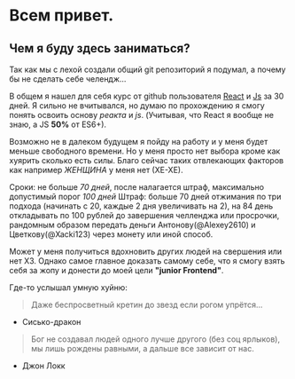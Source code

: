 # Всем привет. 
## Чем я буду здесь заниматься?
Так как мы с лехой создали общий git репозиторий я подумал, а почему бы не сделать себе челендж...

В общем я нашел для себя курс от github пользователя [React](https://github.com/Asabeneh/30-Days-Of-React#introductionh) и [Js](ttps://github.com/Asabeneh/30-Days-Of-JavaScript/blob/master/readMe.md) за 30 дней. Я сильно не вчитывался, но думаю по прохождению я смогу понять освоить основу *реакта* и *js*. (Учитывая, что React я вообще не знаю, а JS **50%** от ES6+).


Возможно не в далеком будущем я пойду на работу и у меня будет меньше свободного времени. Но у меня просто нет выбора кроме как хуярить сколько есть силы. Благо сейчас таких отвлекающих факторов как например *ЖЕНЩИНА* у меня нет (ХЕ-ХЕ).

Сроки: не больше *70 дней*, после налагается штраф, максимально допустимый порог *100 дней*
Штраф: больше 70 дней отжимания по три подхода (начинать с 20, каждые 2 дня увеличивать на 2), на 84 день откладывать по 100 рублей до завершения челленджа или просрочки, рандомным образом передать деньги Антонову(@Alexey2610) и Цветкову(@Xacki123) через монету или иной способ.

Может у меня получиться вдохновить других людей на свершения или нет ХЗ. 
Однако самое главное доказать самому себе, что я смогу взять себя за жопу и донести до моей цели **"junior Frontend"**.

Где-то услышал умную хуйню:
>Даже беспросветный кретин до звезд если рогом упрётся...
- Сисько-дракон
>Бог не создавал людей одного лучше другого (без соц ярлыков), мы лишь рождены равными, а дальше все зависит от нас.
- Джон Локк